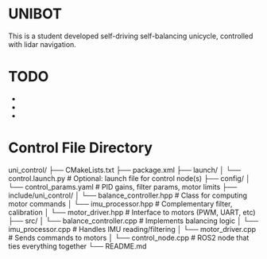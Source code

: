 # UNIBOT

This is a student developed self-driving self-balancing unicycle, controlled with lidar navigation.


# TODO
- 
- 
- 

# Control File Directory
uni_control/
├── CMakeLists.txt
├── package.xml
├── launch/
│   └── control.launch.py         # Optional: launch file for control node(s)
├── config/
│   └── control_params.yaml       # PID gains, filter params, motor limits
├── include/uni_control/
│   └── balance_controller.hpp    # Class for computing motor commands
│   └── imu_processor.hpp         # Complementary filter, calibration
│   └── motor_driver.hpp          # Interface to motors (PWM, UART, etc)
├── src/
│   └── balance_controller.cpp    # Implements balancing logic
│   └── imu_processor.cpp         # Handles IMU reading/filtering
│   └── motor_driver.cpp          # Sends commands to motors
│   └── control_node.cpp          # ROS2 node that ties everything together
└── README.md